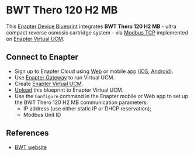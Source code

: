 # BWT Thero 120 H2 MB

This [Enapter Device Blueprint](https://go.enapter.com/marketplace-readme) integrates **BWT Thero 120 H2 MB** - ultra compact reverse osmosis cartridge system - via [Modbus TCP](https://go.enapter.com/developers-modbustcp) implemented on [Enapter Virtual UCM](https://go.enapter.com/handbook-vucm).

## Connect to Enapter

- Sign up to Enapter Cloud using [Web](https://cloud.enapter.com/) or mobile app ([iOS](https://apps.apple.com/app/id1388329910), [Android](https://play.google.com/store/apps/details?id=com.enapter&hl=en)).
- Use [Enapter Gateway](https://go.enapter.com/handbook-gateway-setup) to run Virtual UCM.
- Create [Enapter Virtual UCM](https://go.enapter.com/handbook-vucm).
- [Upload](https://go.enapter.com/developers-upload-blueprint) this blueprint to Enapter Virtual UCM.
- Use the `Configure` command in the Enapter mobile or Web app to set up the BWT Thero 120 H2 MB communication parameters:
  - IP address (use either static IP or DHCP reservation);
  - Modbus Unit ID

## References

- [BWT website](https://go.enapter.com/bwt-website)

